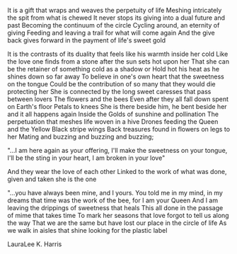 It is a gift that wraps and weaves the perpetuity of life
Meshing intricately the spit from what is chewed
It never stops its giving into a dual future and past
Becoming the continuum of the circle
Cycling around, an eternity of giving
Feeding and leaving a trail for what will come again
And the give back gives forward in the payment of life's sweet gold

It is the contrasts of its duality that feels like his warmth inside her cold
Like the love one finds from a stone after the sun sets hot upon her
That she can be the retainer of something cold as a shadow or
Hold hot his heat as he shines down so far away
To believe in one's own heart that the sweetness on the tongue
Could be the contribution of so many that they would die protecting her
She is connected by the long sweet caresses that pass between lovers
The flowers and the bees
Even after they all fall down spent on Earth's floor
Petals to knees
She is there beside him, he bent beside her and it all happens again
Inside the Golds of sunshine and pollination
The perpetuation that meshes life woven in a hive
Drones feeding the Queen and the Yellow Black stripe wings
Back treasures found in flowers on legs to her
Mating and buzzing and buzzing and buzzing;

"...I am here again as your offering, I'll make the sweetness on your tongue, I'll be the sting in your heart, I am broken in your love"

And they wear the love of each other
Linked to the work of what was done, given and taken she is the one

"...you have always been mine, and I yours. You told me in my mind, in my dreams that time was the work of the bee, for I am your Queen
And I am leaving the drippings of sweetness that heals
This all done in the passage of mime that takes time
To mark her seasons that love forgot to tell us along the way
That we are the same but have lost our place in the circle of life
As we walk in aisles that shine looking for the plastic label

LauraLee K. Harris